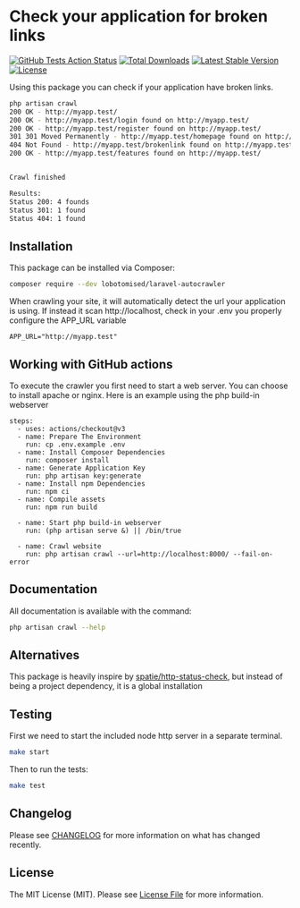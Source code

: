 # Check your application for broken links

[![GitHub Tests Action Status](https://github.com/lobotomised/laravel-autocrawler/actions/workflows/run-test.yml/badge.svg)](https://github.com/lobotomised/laravel-autocrawler/actions/workflows/run-test.yml)
[![Total Downloads](https://img.shields.io/packagist/dt/lobotomised/laravel-autocrawler.svg?style=flat-square)](https://packagist.org/packages/lobotomised/laravel-autocrawler)
[![Latest Stable Version](https://img.shields.io/packagist/v/lobotomised/laravel-autocrawler)](https://packagist.org/packages/lobotomised/laravel-autocrawler)
[![License](https://img.shields.io/packagist/l/lobotomised/laravel-autocrawler)](https://packagist.org/packages/lobotomised/laravel-autocrawler)

Using this package you can check if your application have broken links.

```bash
php artisan crawl
200 OK - http://myapp.test/ 
200 OK - http://myapp.test/login found on http://myapp.test/
200 OK - http://myapp.test/register found on http://myapp.test/
301 301 Moved Permanently - http://myapp.test/homepage found on http://myapp.test/register
404 Not Found - http://myapp.test/brokenlink found on http://myapp.test/register
200 OK - http://myapp.test/features found on http://myapp.test/


Crawl finished

Results:
Status 200: 4 founds
Status 301: 1 found
Status 404: 1 found
```

## Installation
This package can be installed via Composer:

``` bash
composer require --dev lobotomised/laravel-autocrawler
```

When crawling your site, it will automatically detect the url your application is using. If instead it scan http://localhost, check in your .env you properly configure the APP_URL variable
``` dotenv
APP_URL="http://myapp.test"
``` 

## Working with GitHub actions
To execute the crawler you first need to start a web server. You can choose to install apache or nginx. 
Here is an example using the php build-in webserver
```
steps:
  - uses: actions/checkout@v3
  - name: Prepare The Environment
    run: cp .env.example .env
  - name: Install Composer Dependencies
    run: composer install
  - name: Generate Application Key
    run: php artisan key:generate
  - name: Install npm Dependencies
    run: npm ci
  - name: Compile assets
    run: npm run build

  - name: Start php build-in webserver
    run: (php artisan serve &) || /bin/true

  - name: Crawl website
    run: php artisan crawl --url=http://localhost:8000/ --fail-on-error
``` 

## Documentation

All documentation is available with the command:
```bash
php artisan crawl --help
```

## Alternatives
This package is heavily inspire by [spatie/http-status-check](https://github.com/spatie/http-status-check), but instead of being a project dependency, it is a global installation

## Testing

First we need to start the included node http server in a separate terminal.
```bash
make start
```
Then to run the tests:
```bash
make test
```

## Changelog

Please see [CHANGELOG](CHANGELOG.md) for more information on what has changed recently.

## License

The MIT License (MIT). Please see [License File](LICENSE.md) for more information.
